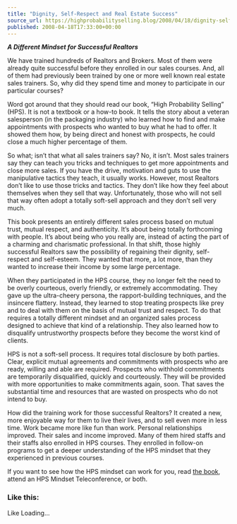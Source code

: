 ```yaml
---
title: "Dignity, Self-Respect and Real Estate Success"
source_url: https://highprobabilityselling.blog/2008/04/18/dignity-self-respect-and-real-estate-success
published: 2008-04-18T17:33:00+00:00
---
```

***A Different Mindset for Successful Realtors***


We have trained hundreds of Realtors and Brokers. Most of them were already quite successful before they enrolled in our sales courses. And, all of them had previously been trained by one or more well known real estate sales trainers. So, why did they spend time and money to participate in our particular courses?


Word got around that they should read our book, “High Probability Selling” (HPS). It is not a textbook or a how\-to book. It tells the story about a veteran salesperson (in the packaging industry) who learned how to find and make appointments with prospects who wanted to buy what he had to offer. It showed them how, by being direct and honest with prospects, he could close a much higher percentage of them. 


So what; isn’t that what all sales trainers say? No, it isn’t. Most sales trainers say they can teach you tricks and techniques to get more appointments and close more sales. If you have the drive, motivation and guts to use the manipulative tactics they teach, it usually works. However, most Realtors don’t like to use those tricks and tactics. They don’t like how they feel about themselves when they sell that way. Unfortunately, those who will not sell that way often adopt a totally soft\-sell approach and they don’t sell very much.


This book presents an entirely different sales process based on mutual trust, mutual respect, and authenticity. It’s about being totally forthcoming with people. It’s about being who you really are, instead of acting the part of a charming and charismatic professional. In that shift, those highly successful Realtors saw the possibility of regaining their dignity, self\-respect and self\-esteem. They wanted that more, a lot more, than they wanted to increase their income by some large percentage. 


When they participated in the HPS course, they no longer felt the need to be overly courteous, overly friendly, or extremely accommodating. They gave up the ultra\-cheery persona, the rapport\-building techniques, and the insincere flattery. Instead, they learned to stop treating prospects like prey and to deal with them on the basis of mutual trust and respect. To do that requires a totally different mindset and an organized sales process designed to achieve that kind of a relationship. They also learned how to disqualify untrustworthy prospects before they become the worst kind of clients.


HPS is not a soft\-sell process. It requires total disclosure by both parties. Clear, explicit mutual agreements and commitments with prospects who are ready, willing and able are required. Prospects who withhold commitments are temporarily disqualified, quickly and courteously. They will be provided with more opportunities to make commitments again, soon. That saves the substantial time and resources that are wasted on prospects who do not intend to buy. 


How did the training work for those successful Realtors? It created a new, more enjoyable way for them to live their lives, and to sell even more in less time. Work became more like fun than work. Personal relationships improved. Their sales and income improved. Many of them hired staffs and their staffs also enrolled in HPS courses. They enrolled in follow\-on programs to get a deeper understanding of the HPS mindset that they experienced in previous courses.


If you want to see how the HPS mindset can work for you, read [the book](http://www.highprobsell.com/html/high_probability_selling_book.html), attend an HPS Mindset Teleconference, or both. 


### Like this:

Like Loading...
